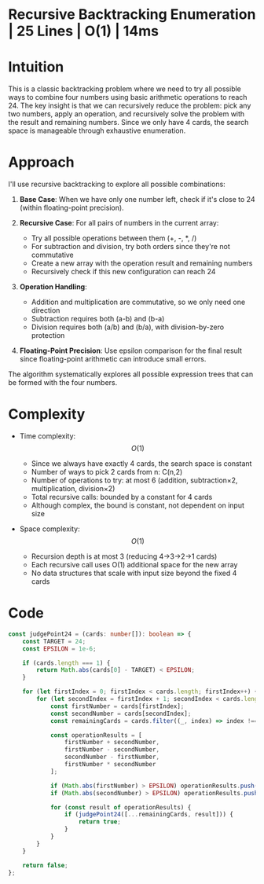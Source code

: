 # Recursive Backtracking Enumeration | 25 Lines | O(1) | 14ms

# Intuition
This is a classic backtracking problem where we need to try all possible ways to combine four numbers using basic arithmetic operations to reach 24. The key insight is that we can recursively reduce the problem: pick any two numbers, apply an operation, and recursively solve the problem with the result and remaining numbers. Since we only have 4 cards, the search space is manageable through exhaustive enumeration.

# Approach
I'll use recursive backtracking to explore all possible combinations:

1. **Base Case**: When we have only one number left, check if it's close to 24 (within floating-point precision).

2. **Recursive Case**: For all pairs of numbers in the current array:
   - Try all possible operations between them (+, -, *, /)
   - For subtraction and division, try both orders since they're not commutative
   - Create a new array with the operation result and remaining numbers
   - Recursively check if this new configuration can reach 24

3. **Operation Handling**:
   - Addition and multiplication are commutative, so we only need one direction
   - Subtraction requires both (a-b) and (b-a)
   - Division requires both (a/b) and (b/a), with division-by-zero protection

4. **Floating-Point Precision**: Use epsilon comparison for the final result since floating-point arithmetic can introduce small errors.

The algorithm systematically explores all possible expression trees that can be formed with the four numbers.

# Complexity
- Time complexity: $$O(1)$$
  - Since we always have exactly 4 cards, the search space is constant
  - Number of ways to pick 2 cards from n: C(n,2)
  - Number of operations to try: at most 6 (addition, subtraction×2, multiplication, division×2)
  - Total recursive calls: bounded by a constant for 4 cards
  - Although complex, the bound is constant, not dependent on input size

- Space complexity: $$O(1)$$
  - Recursion depth is at most 3 (reducing 4→3→2→1 cards)
  - Each recursive call uses O(1) additional space for the new array
  - No data structures that scale with input size beyond the fixed 4 cards

# Code
```typescript []
const judgePoint24 = (cards: number[]): boolean => {
    const TARGET = 24;
    const EPSILON = 1e-6;

    if (cards.length === 1) {
        return Math.abs(cards[0] - TARGET) < EPSILON;
    }

    for (let firstIndex = 0; firstIndex < cards.length; firstIndex++) {
        for (let secondIndex = firstIndex + 1; secondIndex < cards.length; secondIndex++) {
            const firstNumber = cards[firstIndex];
            const secondNumber = cards[secondIndex];
            const remainingCards = cards.filter((_, index) => index !== firstIndex && index !== secondIndex);

            const operationResults = [
                firstNumber + secondNumber,
                firstNumber - secondNumber,
                secondNumber - firstNumber,
                firstNumber * secondNumber
            ];

            if (Math.abs(firstNumber) > EPSILON) operationResults.push(secondNumber / firstNumber);
            if (Math.abs(secondNumber) > EPSILON) operationResults.push(firstNumber / secondNumber);

            for (const result of operationResults) {
                if (judgePoint24([...remainingCards, result])) {
                    return true;
                }
            }
        }
    }

    return false;
};
```